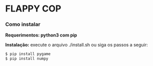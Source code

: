 # FLAPPY COP
### Como instalar 
**Requerimentos: python3 com pip**

**Instalação:** execute o arquivo ./install.sh ou siga os passos a seguir:
```bash
$ pip install pygame 
$ pip install numpy 
```